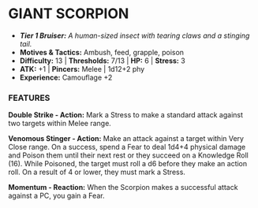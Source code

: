 # GIANT SCORPION

- ***Tier 1 Bruiser:*** *A human-sized insect with tearing claws and a stinging tail.*
- **Motives & Tactics:** Ambush, feed, grapple, poison
- **Difficulty:** 13 | **Thresholds:** 7/13 | **HP:** 6 | **Stress:** 3
- **ATK:** +1 | **Pincers:** Melee | 1d12+2 phy
- **Experience:** Camouflage +2

### FEATURES

**Double Strike - Action:** Mark a Stress to make a standard attack against two targets within Melee range.

**Venomous Stinger - Action:** Make an attack against a target within Very Close range. On a success, spend a Fear to deal 1d4+4 physical damage and Poison them until their next rest or they succeed on a Knowledge Roll (16). While Poisoned, the target must roll a d6 before they make an action roll. On a result of 4 or lower, they must mark a Stress.

**Momentum - Reaction:** When the Scorpion makes a successful attack against a PC, you gain a Fear.
